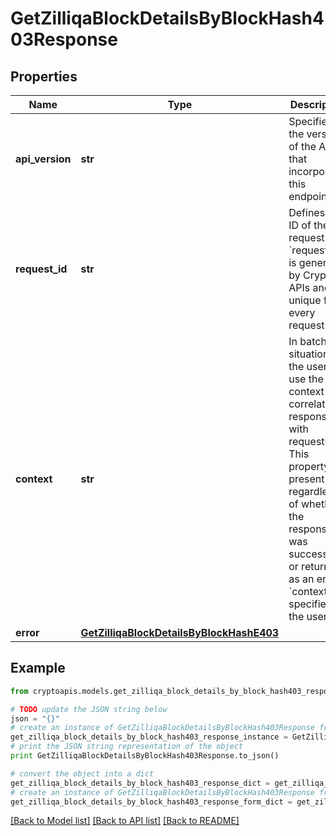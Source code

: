 # GetZilliqaBlockDetailsByBlockHash403Response


## Properties
Name | Type | Description | Notes
------------ | ------------- | ------------- | -------------
**api_version** | **str** | Specifies the version of the API that incorporates this endpoint. | 
**request_id** | **str** | Defines the ID of the request. The &#x60;requestId&#x60; is generated by Crypto APIs and it&#39;s unique for every request. | 
**context** | **str** | In batch situations the user can use the context to correlate responses with requests. This property is present regardless of whether the response was successful or returned as an error. &#x60;context&#x60; is specified by the user. | [optional] 
**error** | [**GetZilliqaBlockDetailsByBlockHashE403**](GetZilliqaBlockDetailsByBlockHashE403.md) |  | 

## Example

```python
from cryptoapis.models.get_zilliqa_block_details_by_block_hash403_response import GetZilliqaBlockDetailsByBlockHash403Response

# TODO update the JSON string below
json = "{}"
# create an instance of GetZilliqaBlockDetailsByBlockHash403Response from a JSON string
get_zilliqa_block_details_by_block_hash403_response_instance = GetZilliqaBlockDetailsByBlockHash403Response.from_json(json)
# print the JSON string representation of the object
print GetZilliqaBlockDetailsByBlockHash403Response.to_json()

# convert the object into a dict
get_zilliqa_block_details_by_block_hash403_response_dict = get_zilliqa_block_details_by_block_hash403_response_instance.to_dict()
# create an instance of GetZilliqaBlockDetailsByBlockHash403Response from a dict
get_zilliqa_block_details_by_block_hash403_response_form_dict = get_zilliqa_block_details_by_block_hash403_response.from_dict(get_zilliqa_block_details_by_block_hash403_response_dict)
```
[[Back to Model list]](../README.md#documentation-for-models) [[Back to API list]](../README.md#documentation-for-api-endpoints) [[Back to README]](../README.md)


